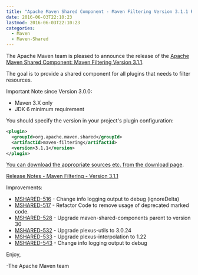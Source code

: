 ```yaml
---
title: "Apache Maven Shared Component - Maven Filtering Version 3.1.1 Released"
date: 2016-06-03T22:10:23
lastmod: 2016-06-03T22:10:23
categories:
  - Maven
  - Maven-Shared
---
```

The Apache Maven team is pleased to announce the release of the 
[Apache Maven Shared Component: Maven Filtering Version 3.1.1](https://maven.apache.org/shared/maven-filtering/).

The goal is to provide a shared component for all plugins that needs to filter
resources.

Important Note since Version 3.0.0:

 * Maven 3.X only
 * JDK 6 minimum requirement

You should specify the version in your project's plugin configuration:

```xml
<plugin>
  <groupId>org.apache.maven.shared</groupId>
  <artifactId>maven-filtering</artifactId>
  <version>3.1.1</version>
</plugin>
```

[You can download the appropriate sources etc. from the download page](https://maven.apache.org/shared/maven-filtering/download.cgi).


<!-- more -->

[Release Notes - Maven Filtering - Version 3.1.1](https://issues.apache.org/jira/secure/ReleaseNote.jspa?projectId=12317922&version=12335751)


Improvements:

 * [MSHARED-516](https://issues.apache.org/jira/browse/MSHARED-516) - Change info logging output to debug (ignoreDelta)
 * [MSHARED-517](https://issues.apache.org/jira/browse/MSHARED-517) - Refactor Code to remove usage of deprecated marked code.
 * [MSHARED-528](https://issues.apache.org/jira/browse/MSHARED-528) - Upgrade maven-shared-components parent to version 30
 * [MSHARED-532](https://issues.apache.org/jira/browse/MSHARED-532) - Upgrade plexus-utils to 3.0.24
 * [MSHARED-533](https://issues.apache.org/jira/browse/MSHARED-533) - Upgrade plexus-interpolation to 1.22
 * [MSHARED-543](https://issues.apache.org/jira/browse/MSHARED-543) - Change info logging output to debug

Enjoy,

-The Apache Maven team
